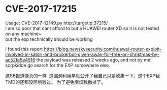 # CVE-2017-17215
Usage: CVE-2017-12149.py http://targetip:37215/  
I am so poor that cant afford to but a HUAWEI router XD so it is not tested on any machine~  
but the exp technically should be working 

I found this report 
https://blog.newskysecurity.com/huawei-router-exploit-involved-in-satori-and-brickerbot-given-away-for-free-on-christmas-by-ac52fe5e4516
the payload was released 2 weeks ago, and not by me! scrpkidde go search for the EXP somewhere else.


这SB报道像真的一样. 这漏洞利用早就公开了我自己只是收集一下，这个EXP我TMD的还都没环境验过。
为了避免麻烦我撤掉了。
